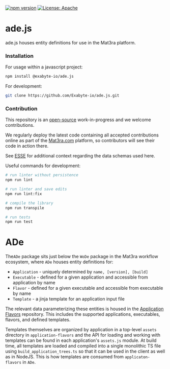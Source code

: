 [![npm version](https://badge.fury.io/js/%40exabyte-io%2Fade.js.svg)](https://badge.fury.io/js/%40exabyte-io%2Fade.js)
[![License: Apache](https://img.shields.io/badge/License-Apache-blue.svg)](https://www.apache.org/licenses/LICENSE-2.0)

# ade.js

ade.js houses entity definitions for use in the Mat3ra platform.


### Installation

For usage within a javascript project:

```bash
npm install @exabyte-io/ade.js
```

For development:

```bash
git clone https://github.com/Exabyte-io/ade.js.git
```


### Contribution

This repository is an [open-source](LICENSE.md) work-in-progress and we welcome contributions.

We regularly deploy the latest code containing all accepted contributions online as part of the
[Mat3ra.com](https://mat3ra.com) platform, so contributors will see their code in action there.

See [ESSE](https://github.com/Exabyte-io/esse) for additional context regarding the data schemas used here.

Useful commands for development:

```bash
# run linter without persistence
npm run lint

# run linter and save edits
npm run lint:fix

# compile the library
npm run transpile

# run tests
npm run test
```

ADe
===

The`ADe` package sits just below the `WoDe` package in the Mat3ra workflow
ecosystem, where `ADe` houses entity definitions for:

- `Application` - uniquely determined by `name, [version], [build]`
- `Executable` - defined for a given application and accessible from application by name
- `Flavor` - defined for a given executable and accessible from executable by name
- `Template` - a jinja template for an application input file

The relevant data parameterizing these entities is housed in
the [Application Flavors](https://github.com/Exabyte-io/application-flavors)
repository. This includes the supported applications, executables, flavors,
and defined templates.

Templates themselves are organized by application in a top-level `assets`
directory in `application-flavors` and the API for loading and working with templates can be found in
each application's `assets.js` module.
At build time, all templates are loaded and compiled into a single monolithic
TS file using `build_application_trees.ts` so that it can be used in the client as well as in NodeJS.
This is how templates are consumed from `applicaton-flavors` in `ADe`.
